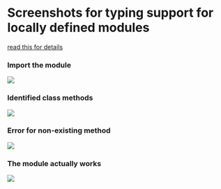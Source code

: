 # Screenshots for typing support for locally defined modules

[read this for details](https://github.com/live-codes/livecodes#intellisense)

### Import the module

![](images/screenshots/types1.png)

### Identified class methods

![](images/screenshots/types2.png)

### Error for non-existing method

![](images/screenshots/types3.png)

### The module actually works

![](images/screenshots/types4.png)
